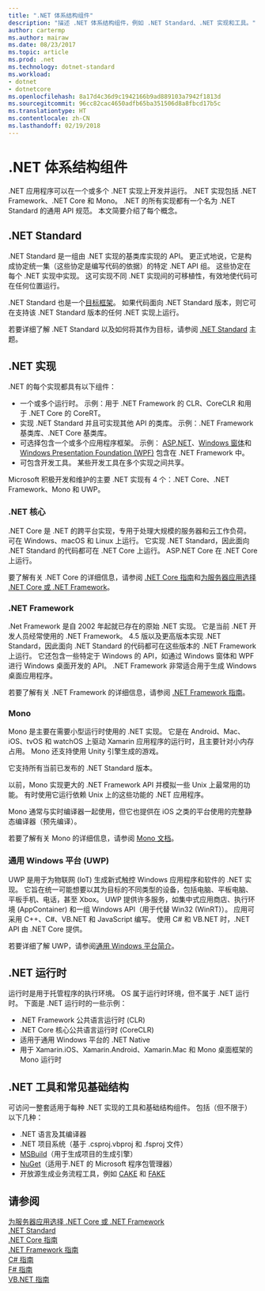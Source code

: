 ```yaml
---
title: ".NET 体系结构组件"
description: "描述 .NET 体系结构组件，例如 .NET Standard、.NET 实现和工具。"
author: cartermp
ms.author: mairaw
ms.date: 08/23/2017
ms.topic: article
ms.prod: .net
ms.technology: dotnet-standard
ms.workload:
- dotnet
- dotnetcore
ms.openlocfilehash: 8a17d4c36d9c1942166b9ad889103a7942f1813d
ms.sourcegitcommit: 96cc82cac4650adfb65ba351506d8a8fbcd17b5c
ms.translationtype: HT
ms.contentlocale: zh-CN
ms.lasthandoff: 02/19/2018
---
```

# <a name="net-architectural-components"></a>.NET 体系结构组件

.NET 应用程序可以在一个或多个 .NET 实现上开发并运行。  .NET 实现包括 .NET Framework、.NET Core 和 Mono。 .NET 的所有实现都有一个名为 .NET Standard 的通用 API 规范。 本文简要介绍了每个概念。

## <a name="net-standard"></a>.NET Standard

.NET Standard 是一组由 .NET 实现的基类库实现的 API。 更正式地说，它是构成协定统一集（这些协定是编写代码的依据）的特定 .NET API 组。 这些协定在每个 .NET 实现中实现。 这可实现不同 .NET 实现间的可移植性，有效地使代码可在任何位置运行。

.NET Standard 也是一个[目标框架](glossary.md#target-framework)。 如果代码面向 .NET Standard 版本，则它可在支持该 .NET Standard 版本的任何 .NET 实现上运行。

若要详细了解 .NET Standard 以及如何将其作为目标，请参阅 [.NET Standard](net-standard.md) 主题。

## <a name="net-implementations"></a>.NET 实现

.NET 的每个实现都具有以下组件：

- 一个或多个运行时。 示例：用于 .NET Framework 的 CLR、CoreCLR 和用于 .NET Core 的 CoreRT。
- 实现 .NET Standard 并且可实现其他 API 的类库。 示例：.NET Framework 基类库、.NET Core 基类库。
- 可选择包含一个或多个应用程序框架。 示例： [ASP.NET](https://www.asp.net/)、[Windows 窗体](../framework/winforms/windows-forms-overview.md)和 [Windows Presentation Foundation (WPF)](../framework/wpf/index.md) 包含在 .NET Framework 中。
- 可包含开发工具。 某些开发工具在多个实现之间共享。

Microsoft 积极开发和维护的主要 .NET 实现有 4 个：.NET Core、.NET Framework、Mono 和 UWP。

### <a name="net-core"></a>.NET 核心

.NET Core 是 .NET 的跨平台实现，专用于处理大规模的服务器和云工作负荷。 可在 Windows、macOS 和 Linux 上运行。 它实现 .NET Standard，因此面向 .NET Standard 的代码都可在 .NET Core 上运行。 ASP.NET Core 在 .NET Core 上运行。 

要了解有关 .NET Core 的详细信息，请参阅 [.NET Core 指南](../core/index.md)和[为服务器应用选择 .NET Core 或 .NET Framework](choosing-core-framework-server.md)。

### <a name="net-framework"></a>.NET Framework

.Net Framework 是自 2002 年起就已存在的原始 .NET 实现。 它是当前 .NET 开发人员经常使用的 .NET Framework。 4.5 版以及更高版本实现 .NET Standard，因此面向 .NET Standard 的代码都可在这些版本的 .NET Framework 上运行。 它还包含一些特定于 Windows 的 API，如通过 Windows 窗体和 WPF 进行 Windows 桌面开发的 API。 .NET Framework 非常适合用于生成 Windows 桌面应用程序。

若要了解有关 .NET Framework 的详细信息，请参阅 [.NET Framework 指南](../framework/index.md)。

### <a name="mono"></a>Mono

Mono 是主要在需要小型运行时使用的 .NET 实现。 它是在 Android、Mac、iOS、tvOS 和 watchOS 上驱动 Xamarin 应用程序的运行时，且主要针对小内存占用。 Mono 还支持使用 Unity 引擎生成的游戏。

它支持所有当前已发布的 .NET Standard 版本。

以前，Mono 实现更大的 .NET Framework API 并模拟一些 Unix 上最常用的功能。 有时使用它运行依赖 Unix 上的这些功能的 .NET 应用程序。

Mono 通常与实时编译器一起使用，但它也提供在 iOS 之类的平台使用的完整静态编译器（预先编译）。

若要了解有关 Mono 的详细信息，请参阅 [Mono 文档](http://www.mono-project.com/docs/)。

### <a name="universal-windows-platform-uwp"></a>通用 Windows 平台 (UWP)

UWP 是用于为物联网 (IoT) 生成新式触控 Windows 应用程序和软件的 .NET 实现。 它旨在统一可能想要以其为目标的不同类型的设备，包括电脑、平板电脑、平板手机、电话，甚至 Xbox。 UWP 提供许多服务，如集中式应用商店、执行环境 (AppContainer) 和一组 Windows API（用于代替 Win32 (WinRT)）。 应用可采用 C++、C#、VB.NET 和 JavaScript 编写。 使用 C# 和 VB.NET 时，.NET API 由 .NET Core 提供。

若要详细了解 UWP，请参阅[通用 Windows 平台简介](https://docs.microsoft.com/windows/uwp/get-started/universal-application-platform-guide)。

## <a name="net-runtimes"></a>.NET 运行时

运行时是用于托管程序的执行环境。 OS 属于运行时环境，但不属于 .NET 运行时。 下面是 .NET 运行时的一些示例：
 
 - .NET Framework 公共语言运行时 (CLR)
 - .NET Core 核心公共语言运行时 (CoreCLR)
 - 适用于通用 Windows 平台的 .NET Native 
 - 用于 Xamarin.iOS、Xamarin.Android、Xamarin.Mac 和 Mono 桌面框架的 Mono 运行时

## <a name="net-tooling-and-common-infrastructure"></a>.NET 工具和常见基础结构

可访问一整套适用于每种 .NET 实现的工具和基础结构组件。 包括（但不限于）以下几种：

- .NET 语言及其编译器
- .NET 项目系统（基于 .csproj.vbproj 和 .fsproj 文件）
- [MSBuild](/visualstudio/msbuild/msbuild)（用于生成项目的生成引擎）
- [NuGet](/nuget/)（适用于.NET 的 Microsoft 程序包管理器）
- 开放源生成业务流程工具，例如 [CAKE](http://cakebuild.net/) 和 [FAKE](https://fake.build/)

## <a name="see-also"></a>请参阅
[为服务器应用选择 .NET Core 或 .NET Framework](choosing-core-framework-server.md)   
[.NET Standard](net-standard.md)  
[.NET Core 指南](../core/index.md)  
[.NET Framework 指南](../framework/index.md)  
[C# 指南](../csharp/index.md)  
[F# 指南](../fsharp/index.md)  
[VB.NET 指南](../visual-basic/index.md)  

